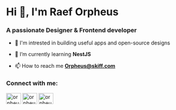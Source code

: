 <h1 align="left">Hi 👋, I'm Raef Orpheus</h1>
<h3 align="left">A passionate Designer & Frontend developer</h3>


- 👀 I'm intrested in building useful apps and open-source designs

- 🌱 I’m currently learning **NestJS**

- 📫 How to reach me **Orpheus@skiff.com**

<h3 align="left">Connect with me:</h3>
<p align="left">
<a href="https://codepen.io/orpheus" target="blank"><img align="center" src="https://raw.githubusercontent.com/rahuldkjain/github-profile-readme-generator/master/src/images/icons/Social/codepen.svg" alt="orpheus" height="30" width="40" /></a>
<a href="https://twitter.com/orpheus_ui" target="blank"><img align="center" src="https://raw.githubusercontent.com/rahuldkjain/github-profile-readme-generator/master/src/images/icons/Social/twitter.svg" alt="orpheus_ui" height="30" width="40" /></a>
<a href="https://instagram.com/orpheus.ui" target="blank"><img align="center" src="https://raw.githubusercontent.com/rahuldkjain/github-profile-readme-generator/master/src/images/icons/Social/instagram.svg" alt="orpheus.ui" height="30" width="40" /></a>
</p>

